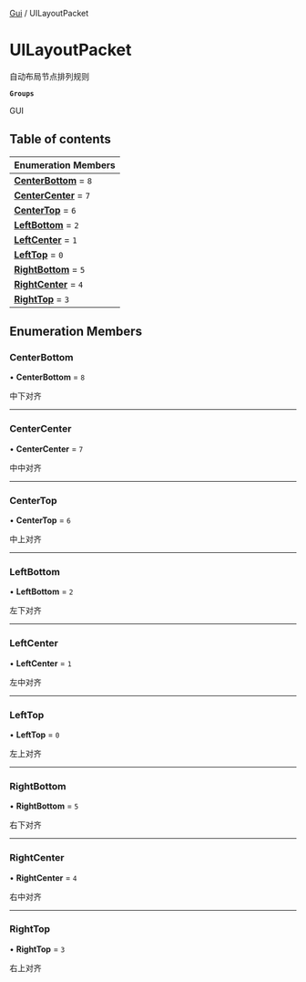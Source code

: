 [Gui](../groups/Gui.Gui.md) / UILayoutPacket

# UILayoutPacket <Badge type="tip" text="Enumeration" /> <Score text="UILayoutPacket" />

自动布局节点排列规则

**`Groups`**

GUI

## Table of contents

| Enumeration Members |
| :-----|
| **[CenterBottom](UI.UILayoutPacket.md#centerbottom)** = ``8`` <br> |
| **[CenterCenter](UI.UILayoutPacket.md#centercenter)** = ``7`` <br> |
| **[CenterTop](UI.UILayoutPacket.md#centertop)** = ``6`` <br> |
| **[LeftBottom](UI.UILayoutPacket.md#leftbottom)** = ``2`` <br> |
| **[LeftCenter](UI.UILayoutPacket.md#leftcenter)** = ``1`` <br> |
| **[LeftTop](UI.UILayoutPacket.md#lefttop)** = ``0`` <br> |
| **[RightBottom](UI.UILayoutPacket.md#rightbottom)** = ``5`` <br> |
| **[RightCenter](UI.UILayoutPacket.md#rightcenter)** = ``4`` <br> |
| **[RightTop](UI.UILayoutPacket.md#righttop)** = ``3`` <br> |

## Enumeration Members

### CenterBottom <Score text="CenterBottom" /> 

• **CenterBottom** = ``8``

中下对齐

___

### CenterCenter <Score text="CenterCenter" /> 

• **CenterCenter** = ``7``

中中对齐

___

### CenterTop <Score text="CenterTop" /> 

• **CenterTop** = ``6``

中上对齐

___

### LeftBottom <Score text="LeftBottom" /> 

• **LeftBottom** = ``2``

左下对齐

___

### LeftCenter <Score text="LeftCenter" /> 

• **LeftCenter** = ``1``

左中对齐

___

### LeftTop <Score text="LeftTop" /> 

• **LeftTop** = ``0``

左上对齐

___

### RightBottom <Score text="RightBottom" /> 

• **RightBottom** = ``5``

右下对齐

___

### RightCenter <Score text="RightCenter" /> 

• **RightCenter** = ``4``

右中对齐

___

### RightTop <Score text="RightTop" /> 

• **RightTop** = ``3``

右上对齐
